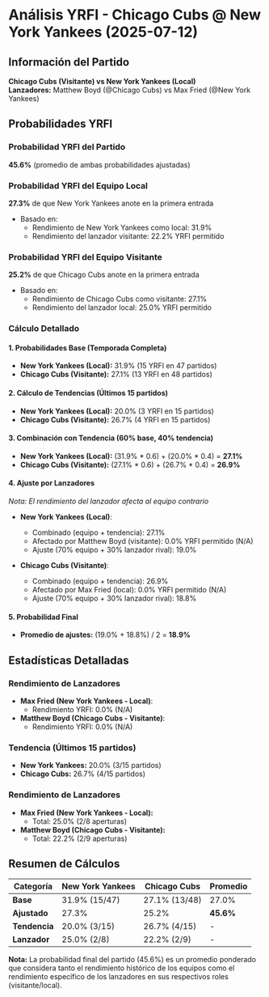 # Análisis YRFI - Chicago Cubs @ New York Yankees (2025-07-12)

## Información del Partido
**Chicago Cubs (Visitante) vs New York Yankees (Local)**  
**Lanzadores:** Matthew Boyd (@Chicago Cubs) vs Max Fried (@New York Yankees)

## Probabilidades YRFI

### Probabilidad YRFI del Partido
**45.6%** (promedio de ambas probabilidades ajustadas)

### Probabilidad YRFI del Equipo Local
**27.3%** de que New York Yankees anote en la primera entrada
- Basado en:
  - Rendimiento de New York Yankees como local: 31.9%
  - Rendimiento del lanzador visitante: 22.2% YRFI permitido

### Probabilidad YRFI del Equipo Visitante
**25.2%** de que Chicago Cubs anote en la primera entrada
- Basado en:
  - Rendimiento de Chicago Cubs como visitante: 27.1%
  - Rendimiento del lanzador local: 25.0% YRFI permitido

### Cálculo Detallado

#### 1. Probabilidades Base (Temporada Completa)
- **New York Yankees (Local):** 31.9% (15 YRFI en 47 partidos)
- **Chicago Cubs (Visitante):** 27.1% (13 YRFI en 48 partidos)

#### 2. Cálculo de Tendencias (Últimos 15 partidos)
- **New York Yankees (Local):** 20.0% (3 YRFI en 15 partidos)
- **Chicago Cubs (Visitante):** 26.7% (4 YRFI en 15 partidos)

#### 3. Combinación con Tendencia (60% base, 40% tendencia)
- **New York Yankees (Local):** (31.9% * 0.6) + (20.0% * 0.4) = **27.1%**
- **Chicago Cubs (Visitante):** (27.1% * 0.6) + (26.7% * 0.4) = **26.9%**

#### 4. Ajuste por Lanzadores
*Nota: El rendimiento del lanzador afecta al equipo contrario*

- **New York Yankees (Local)**:
  - Combinado (equipo + tendencia): 27.1%
  - Afectado por Matthew Boyd (visitante): 0.0% YRFI permitido (N/A)
  - Ajuste (70% equipo + 30% lanzador rival): 19.0%

- **Chicago Cubs (Visitante)**:
  - Combinado (equipo + tendencia): 26.9%
  - Afectado por Max Fried (local): 0.0% YRFI permitido (N/A)
  - Ajuste (70% equipo + 30% lanzador rival): 18.8%

#### 5. Probabilidad Final
- **Promedio de ajustes:** (19.0% + 18.8%) / 2 = **18.9%**

## Estadísticas Detalladas


### Rendimiento de Lanzadores
- **Max Fried (New York Yankees - Local)**:
  - Rendimiento YRFI: 0.0% (N/A)
- **Matthew Boyd (Chicago Cubs - Visitante)**:
  - Rendimiento YRFI: 0.0% (N/A)
### Tendencia (Últimos 15 partidos)
- **New York Yankees:** 20.0% (3/15 partidos)
- **Chicago Cubs:** 26.7% (4/15 partidos)

### Rendimiento de Lanzadores
- **Max Fried (New York Yankees - Local):**
  - Total: 25.0% (2/8 aperturas)
- **Matthew Boyd (Chicago Cubs - Visitante):**
  - Total: 22.2% (2/9 aperturas)

## Resumen de Cálculos
| Categoría | New York Yankees     | Chicago Cubs         | Promedio |
|-----------|----------------------|----------------------|----------|
| **Base** | 31.9% (15/47) | 27.1% (13/48) | 27.0% |
| **Ajustado** | 27.3% | 25.2% | **45.6%** |
| **Tendencia** | 20.0% (3/15) | 26.7% (4/15) | - |
| **Lanzador** | 25.0% (2/8) | 22.2% (2/9) | - |

**Nota:** La probabilidad final del partido (45.6%) es un promedio ponderado que considera tanto el rendimiento histórico de los equipos como el rendimiento específico de los lanzadores en sus respectivos roles (visitante/local).